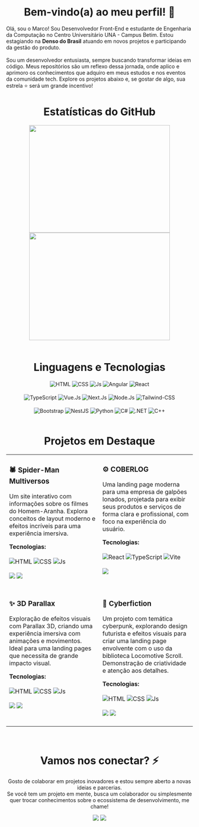 <h1 align="center">Bem-vindo(a) ao meu perfil! 🚀</h1>

Olá, sou o Marco! Sou Desenvolvedor Front-End e estudante de Engenharia da Computação no Centro Universitário UNA - Campus Betim. Estou estagiando na **Denso do Brasil** atuando em novos projetos e participando da gestão do produto.<br><br>
Sou um desenvolvedor entusiasta, sempre buscando transformar ideias em código. Meus repositórios são um reflexo dessa jornada, onde aplico e aprimoro os conhecimentos que adquiro em meus estudos e nos eventos da comunidade tech. Explore os projetos abaixo e, se gostar de algo, sua estrela ⭐ será um grande incentivo!
<br>

<h1 align="center">Estatísticas do GitHub</h1>

<div align="center">
 <div>
  <img height="290em" width="380em" src="https://github-readme-stats.vercel.app/api?username=MarcoTSF&show_icons=true&line_height=35&theme=tokyonight&hide_border=true"/>

  <img height="290em" width="380em" src="https://github-readme-stats.vercel.app/api/top-langs/?username=MarcoTSF&langs_count=6&layout=compact&theme=tokyonight&hide_border=true"/>
 </div>
</div>

<br>

<div align="center">
 <h1>Linguagens e Tecnologias</h1>
 <img align="center" alt="HTML" src="https://img.shields.io/badge/HTML5-E34F26?style=for-the-badge&logo=html5&logoColor=white">
 <img align="center" alt="CSS" src="https://img.shields.io/badge/CSS3-1572B6?style=for-the-badge&logo=css3&logoColor=white">
 <img align="center" alt="Js" src="https://img.shields.io/badge/JavaScript-F7DF1E?style=for-the-badge&logo=javascript&logoColor=black">
 <img align="center" alt="Angular" src="https://img.shields.io/badge/Angular-DD0031?style=for-the-badge&logo=angular&logoColor=white">
 <img align="center" alt="React" src="https://img.shields.io/badge/React-20232A?style=for-the-badge&logo=react&logoColor=61DAFB">
</div>

<br>

<div align="center">
 <img align="center" alt="TypeScript" src="https://img.shields.io/badge/TypeScript-007ACC?style=for-the-badge&logo=typescript&logoColor=white">
 <img align="center" alt="Vue.Js" src="https://img.shields.io/badge/Vue%20js-35495E?style=for-the-badge&logo=vuedotjs&logoColor=4FC08D">
 <img align="center" alt="Next.Js" src="https://img.shields.io/badge/next%20js-000000?style=for-the-badge&logo=nextdotjs&logoColor=white">
 <img align="center" alt="Node.Js" src="https://img.shields.io/badge/Node%20js-339933?style=for-the-badge&logo=nodedotjs&logoColor=white">
 <img align="center" alt="Tailwind-CSS" src="https://img.shields.io/badge/Tailwind_CSS-38B2AC?style=for-the-badge&logo=tailwind-css&logoColor=white">
</div>

<br>

<div align="center">
 <img align="center" alt="Bootstrap" src="https://img.shields.io/badge/Bootstrap-563D7C?style=for-the-badge&logo=bootstrap&logoColor=white">
 <img align="center" alt="NestJS" src="https://img.shields.io/badge/nestjs-E0234E?style=for-the-badge&logo=nestjs&logoColor=white">
 <img align="center" alt="Python" src="https://img.shields.io/badge/Python-3776AB?style=for-the-badge&logo=python&logoColor=white">
 <img align="center" alt="C#" src="https://img.shields.io/badge/C%23-239120?style=for-the-badge&logo=c-sharp&logoColor=white">
 <img align="center" alt=".NET" src="https://img.shields.io/badge/.NET-5C2D91?style=for-the-badge&logo=.net&logoColor=white">
 <img align="center" alt="C++" src="https://img.shields.io/badge/C%2B%2B-00599C?style=for-the-badge&logo=c%2B%2B&logoColor=white">
</div>

<br>

<div align="center">
  <h1>Projetos em Destaque</h1>

  <table>
    <tr>
      <td width="50%" valign="top">
        <h3>🕷️ Spider-Man Multiversos</h3>
        <p>Um site interativo com informações sobre os filmes do Homem-Aranha. Explora conceitos de layout moderno e efeitos incríveis para uma experiência imersiva.</p>
        <strong>Tecnologias:</strong><br><br>
        <img alt="HTML" src="https://img.shields.io/badge/HTML5-E34F26?style=for-the-badge&logo=html5&logoColor=white">
        <img alt="CSS" src="https://img.shields.io/badge/CSS3-1572B6?style=for-the-badge&logo=css3&logoColor=white">
        <img alt="Js" src="https://img.shields.io/badge/JavaScript-F7DF1E?style=for-the-badge&logo=javascript&logoColor=black">
        <br><br>
        <a href="https://github.com/MarcoTSF/Site-Spiderman" target="_blank"><img src="https://img.shields.io/badge/Código-100000?style=for-the-badge&logo=github&logoColor=white"></a>
        <a href="https://marcotsf.github.io/Site-Spiderman" target="_blank"><img src="https://img.shields.io/badge/Ver%20Projeto-4A90E2?style=for-the-badge&logo=rocket&logoColor=white"></a><br><br>
      </td>
      <td width="50%" valign="top">
        <h3>⚙️ COBERLOG</h3>
        <p>Uma landing page moderna para uma empresa de galpões lonados, projetada para exibir seus produtos e serviços de forma clara e profissional, com foco na experiência do usuário.</p>
        <strong>Tecnologias:</strong><br><br>
        <img alt="React" src="https://img.shields.io/badge/React-20232A?style=for-the-badge&logo=react&logoColor=61DAFB">
        <img alt="TypeScript" src="https://img.shields.io/badge/TypeScript-007ACC?style=for-the-badge&logo=typescript&logoColor=white">
        <img alt="Vite" src="https://img.shields.io/badge/Vite-B73BFE?style=for-the-badge&logo=vite&logoColor=FFD62E">
        <br><br>
        <a href="https://github.com/MarcoTSF/COBERLOG" target="_blank"><img src="https://img.shields.io/badge/Código-100000?style=for-the-badge&logo=github&logoColor=white"></a><br><br>
      </td>
    </tr>
    <tr>
      <td width="50%" valign="top">
        <h3>✨ 3D Parallax</h3>
        <p>Exploração de efeitos visuais com Parallax 3D, criando uma experiência imersiva com animações e movimentos. Ideal para uma landing pages que necessita de grande impacto visual.</p>
        <strong>Tecnologias:</strong><br><br>
        <img alt="HTML" src="https://img.shields.io/badge/HTML5-E34F26?style=for-the-badge&logo=html5&logoColor=white">
        <img alt="CSS" src="https://img.shields.io/badge/CSS3-1572B6?style=for-the-badge&logo=css3&logoColor=white">
        <img alt="Js" src="https://img.shields.io/badge/JavaScript-F7DF1E?style=for-the-badge&logo=javascript&logoColor=black">
        <br><br>
        <a href="https://github.com/MarcoTSF/3D-Parallax" target="_blank"><img src="https://img.shields.io/badge/Código-100000?style=for-the-badge&logo=github&logoColor=white"></a>
        <a href="https://marcotsf.github.io/3D-Parallax/" target="_blank"><img src="https://img.shields.io/badge/Ver%20Projeto-4A90E2?style=for-the-badge&logo=rocket&logoColor=white"></a><br><br>
      </td>
      <td width="50%" valign="top">
        <h3>🌃 Cyberfiction</h3>
        <p>Um projeto com temática cyberpunk, explorando design futurista e efeitos visuais para criar uma landing page envolvente com o uso da biblioteca Locomotive Scroll. Demonstração de criatividade e atenção aos detalhes.</p>
        <strong>Tecnologias:</strong><br><br>
        <img alt="HTML" src="https://img.shields.io/badge/HTML5-E34F26?style=for-the-badge&logo=html5&logoColor=white">
        <img alt="CSS" src="https://img.shields.io/badge/CSS3-1572B6?style=for-the-badge&logo=css3&logoColor=white">
        <img alt="Js" src="https://img.shields.io/badge/JavaScript-F7DF1E?style=for-the-badge&logo=javascript&logoColor=black">
        <br><br>
        <a href="https://github.com/MarcoTSF/CyberFiction" target="_blank"><img src="https://img.shields.io/badge/Código-100000?style=for-the-badge&logo=github&logoColor=white"></a>
        <a href="https://marcotsf.github.io/CyberFiction/" target="_blank"><img src="https://img.shields.io/badge/Ver%20Projeto-4A90E2?style=for-the-badge&logo=rocket&logoColor=white"></a><br><br>
      </td>
    </tr>
  </table>
</div>

<br>
 
<div align="center">
 <h1>Vamos nos conectar? ⚡</h1>
 <p>
   Gosto de colaborar em projetos inovadores e estou sempre aberto a novas ideias e parcerias.
   <br>
   Se você tem um projeto em mente, busca um colaborador ou simplesmente quer trocar conhecimentos sobre o ecossistema de desenvolvimento, me chame!
 </p>
 <a href="mailto:mtsf.salvador@gmail.com"><img src="https://img.shields.io/badge/Gmail-D14836?style=for-the-badge&logo=gmail&logoColor=white" target="_blank"></a>
 <a href="https://www.linkedin.com/in/marcotsf/" target="_blank"><img src="https://img.shields.io/badge/-LinkedIn-%230077B5?style=for-the-badge&logo=linkedin&logoColor=white" target="_blank"></a>
</div>
